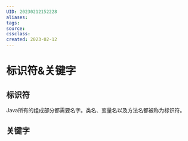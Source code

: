 ```yaml
---
UID: 20230212152228 
aliases: 
tags: 
source: 
cssclass: 
created: 2023-02-12
---
```


# 标识符&关键字

## 标识符
Java所有的组成部分都需要名字。类名、变量名以及方法名都被称为标识符。
## 关键字

